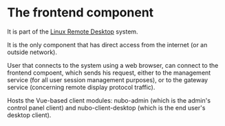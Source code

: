 # The frontend component

It is part of the [Linux Remote Desktop](https://github.com/nubosoftware/linux-remote-desktop) system.


It is the only component that has direct access from the internet (or an outside network).

User that connects to the system using a web browser, can connect to the frontend compoent, which sends his request, either to the management service (for all user session management purposes), or to the gateway service (concerning remote display protocol traffic).

Hosts the Vue-based client modules: nubo-admin (which is the admin's control panel client) and nubo-client-desktop (which is the end user's desktop client).
